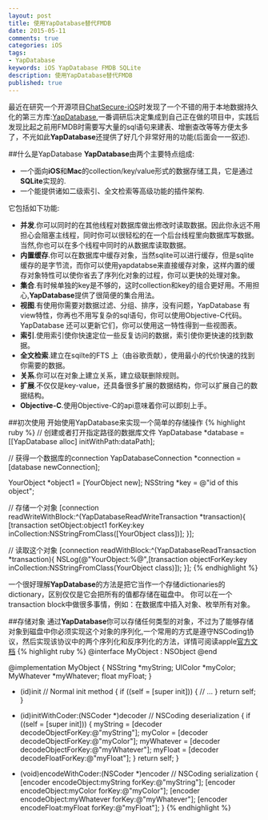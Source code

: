 ```yaml
---
layout: post
title: 使用YapDatabase替代FMDB
date: 2015-05-11
comments: true
categories: iOS
tags: 
- YapDatabase
keywords: iOS YapDatabase FMDB SQLite
description: 使用YapDatabase替代FMDB
published: true
---
```



最近在研究一个开源项目[ChatSecure-iOS](https://github.com/ChatSecure/ChatSecure-iOS)时发现了一个不错的用于本地数据持久化的第三方库:[YapDatabase](https://github.com/yapstudios/YapDatabase),一番调研后决定集成到自己正在做的项目中，实践后发现比起之前用FMDB时需要写大量的sql语句来建表、增删查改等等方便太多了，不光如此**YapDatabase**还提供了好几个非常好用的功能(后面会一一叙述).

##什么是YapDatabase
**YapDatabase**由两个主要特点组成:

+ 一个面向**iOS**和**Mac**的collection/key/value形式的数据存储工具，它是通过**SQLite**实现的.
+ 一个能提供诸如二级索引、全文检索等高级功能的插件架构.

它包括如下功能:

+ **并发**.你可以同时的在其他线程对数据库做出修改时读取数据。因此你永远不用担心会阻塞主线程，同时你可以很轻松的在一个后台线程里向数据库写数据。当然,你也可以在多个线程中同时的从数据库读取数据。
+ **内置缓存**.你可以在数据库中缓存对象，当然sqlite可以进行缓存，但是sqlite缓存的是字节流，而你可以使用yapdatabse来直接缓存对象，这样内置的缓存对象特性可以使你省去了序列化对象的过程，你可以更快的处理对象。
+ **集合**.有时候单独的key是不够的，这时collection和key的组合更好用。不用担心,**YapDatabase**提供了很简便的集合用法。
+ **视图**.有使用你需要对数据过滤、分组、排序，没有问题，YapDatabase 有view特性，你再也不用写复杂的sql语句，你可以使用Objective-C代码。 YapDatabase 还可以更新它们，你可以使用这一特性得到一些视图表。
+ **索引**.使用索引使你快速定位一些反复访问的数据，索引使你更快速的找到数据。
+ **全文检索**.建立在sqilte的FTS 上（由谷歌贡献），使用最小的代价快速的找到你需要的数据。
+ **关系**.你可以在对象上建立关系，建立级联删除规则。
+ **扩展**.不仅仅是key-value，还具备很多扩展的数据结构，你可以扩展自己的数据结构。
+ **Objective-C**.使用Objective-C的api意味着你可以即刻上手。

##初次使用
开始使用YapDatabase来实现一个简单的存储操作
{% highlight ruby %}
// 创建或者打开指定路径的数据库文件
YapDatabase *database = [[YapDatabase alloc] initWithPath:dataPath];

// 获得一个数据库的connection
YapDatabaseConnection *connection = [database newConnection];

YourObject *object1 = [YourObject new];
NSString *key = @"id of this object";

// 存储一个对象
[connection readWriteWithBlock:^(YapDatabaseReadWriteTransaction *transaction){
    [transaction setObject:object1 forKey:key inCollection:NSStringFromClass([YourObject class])];
}];

// 读取这个对象
[connection readWithBlock:^(YapDatabaseReadTransaction *transaction){
    NSLog(@"YourObject:%@",[transaction objectForKey:key inCollection:NSStringFromClass(YourObject class)]);
}];
{% endhighlight %}

一个很好理解**YapDatabase**的方法是把它当作一个存储dictionaries的dictionary，区别仅仅是它会把所有的值都存储在磁盘中。
你可以在一个transaction block中做很多事情，例如：在数据库中插入对象、枚举所有对象。

##存储对象
通过**YapDatabase**你可以存储任何类型的对象，不过为了能够存储对象到磁盘中你必须实现这个对象的序列化,一个常用的方式是遵守NSCoding协议，然后实现该协议中的两个序列化和反序列化的方法，详情可阅读apple[官方文档](https://developer.apple.com/library/mac/#documentation/Cocoa/Conceptual/Archiving/Articles/codingobjects.html#//apple_ref/doc/uid/20000948-BCIHBJDE)
{% highlight ruby %}
@interface MyObject : NSObject <NSCoding>
@end

@implementation MyObject
{
    NSString *myString;
    UIColor *myColor;
    MyWhatever *myWhatever;
    float myFloat;
}

- (id)init // Normal init method
{
    if ((self = [super init])) {
        // ...
    }
    return self;
}

- (id)initWithCoder:(NSCoder *)decoder // NSCoding deserialization
{
    if ((self = [super init])) {
        myString = [decoder decodeObjectForKey:@"myString"];
        myColor = [decoder decodeObjectForKey:@"myColor"];
        myWhatever = [decoder decodeObjectForKey:@"myWhatever"];
        myFloat = [decoder decodeFloatForKey:@"myFloat"];
    }
    return self;
}

- (void)encodeWithCoder:(NSCoder *)encoder // NSCoding serialization
{
    [encoder encodeObject:myString forKey:@"myString"];
    [encoder encodeObject:myColor forKey:@"myColor"];
    [encoder encodeObject:myWhatever forKey:@"myWhatever"];
    [encoder encodeFloat:myFloat forKey:@"myFloat"];
}
{% endhighlight %}
